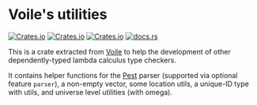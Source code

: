 # Voile's utilities

[![Crates.io](https://img.shields.io/crates/d/voile-util.svg)][crates]
[![Crates.io](https://img.shields.io/crates/v/voile-util.svg)][crates]
[![Crates.io](https://img.shields.io/crates/l/voile-util.svg)][crates]
[![docs.rs](https://docs.rs/voile-util/badge.svg)][doc-rs]

 [crates]: https://crates.io/crates/voile-util/
 [doc-rs]: https://docs.rs/voile-util

This is a crate extracted from [Voile](..)
to help the development of other
dependently-typed lambda calculus type checkers.

It contains helper functions for the [Pest] parser
(supported via optional feature `parser`),
a non-empty vector, some location utils, a unique-ID type with utils,
and universe level utilities (with omega).

 [Pest]: https://pest.rs
